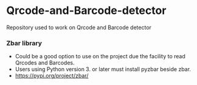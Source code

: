 # Qrcode-and-Barcode-detector
Repository used to work on Qrcode and Barcode detector

### Zbar library   
* Could be a good option to use on the project due the facility to read Qrcodes and Barcodes.
* Users using Python version 3. or later must install pyzbar beside zbar.
* https://pypi.org/project/zbar/
